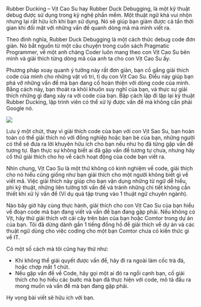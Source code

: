 Rubber Ducking – Vịt Cao Su hay Rubber Duck Debugging, là một kỹ thuật debug được sử dụng trong kỹ nghệ phần mềm. Một thuật ngữ khá vui nhộn nhưng lại rất hữu ích khi bạn sử dụng. Nó sẽ giúp bạn giảm được cả tấn thời gian khi đối mặt với những vấn đề quanh dòng mã mà mình viết ra.

Theo đinh nghĩa, Rubber Duck Debugging là một cách thức debug code đơn giản. Nó bắt nguồn từ một câu chuyện trong cuốn sách Pragmatic Programmer, về một anh chàng Coder luôn mang theo con Vịt Cao Su bên mình và giải thích từng dòng mã của anh ta cho con Vịt Cao Su ấy.

Phương pháp xoay quanh ý tưởng này rất đơn giản, bạn cố gắng giải thích code của mình cho những vật vô tri, tỉ dụ con Vịt Cao Su. Điều này giúp bạn phá vỡ những vấn đề mà bạn đang cố hoàn thiện với dòng code của mình. Bằng cách này, bạn thoát ra khỏi khuôn suy nghĩ của bạn, và thực sự giải thích những gì đang xảy ra với code của bạn. Bặp cách lặp đi lặp lại kỹ thuật Rubber Ducking, lập trình viên có thể xử lý được vấn đề mà không cần phải Google nó.

![](https://images.viblo.asia/2fde0593-5bd6-44ef-ad6b-e0f81e196005.jpg)


Lưu ý một chút, thay vì giải thích code của bạn với con Vịt Sao Su, bạn hoàn toàn có thể giải thích nó với đồng nghiệp hoặc bạn bè của bạn, những người có thể sẽ đưa ra lời khuyên hữu ích cho bạn nếu như họ đã từng gặp vấn đề tương tự. Bạn thực sự không biết ai đã gặp vấn đề tương tự chưa, nhưng hãy cố thử giải thích cho họ về cách hoạt động của code bạn viết ra.

Nhìn chung, Vịt Cao Su là một thứ không có kinh nghiệm về code, giải thích cho nó hiểu cũng giống như bạn giải thích cho một người không biết gì về viết mã. Việc giải thích này giúp cho bạn vận dụng những từ ngữ dễ hiểu, phi kỹ thuật, những liên tưởng tới vấn đề và tránh những chi tiết không cần thiết khi xử lý vấn đề (Ví dụ quá tập trung vào 1 thuật ngữ chuyên ngành).

Nào bây giờ hãy cùng thực hành, giải thích cho con Vịt Cao Su của bạn hiểu về đoạn code mà bạn đang viết và vấn đề bạn đang gặp phải. Nếu không có Vịt, hãy thử giải thích với cái cây trên bàn của bạn hoặc Comtor trong dự án của bạn. Tôi đã dừng dành gần 1 tiếng đồng hồ để giải thích về dự án và các thuật ngữ dùng cho việc coding cho một bạn Comtor chưa có kiến thức gì về IT.

Có một số cách mà tôi cũng hay thử như:

* Khi không thể giải quyết được vấn đề, hãy đi ra ngoài làm cốc trà đá, hoặc chợp mắt 1 chút.
* Nếu gặp vấn đề về Code, hãy gọi một ai đó ra ngồi cạnh bạn, cố giải thích cho họ hiểu các bước mà bạn đã thực hiện với code, mô tả đầu ra mong muốn và vấn đề mà bạn đang gặp phải.

Hy vọng bài viết sẽ hữu ích với bạn.